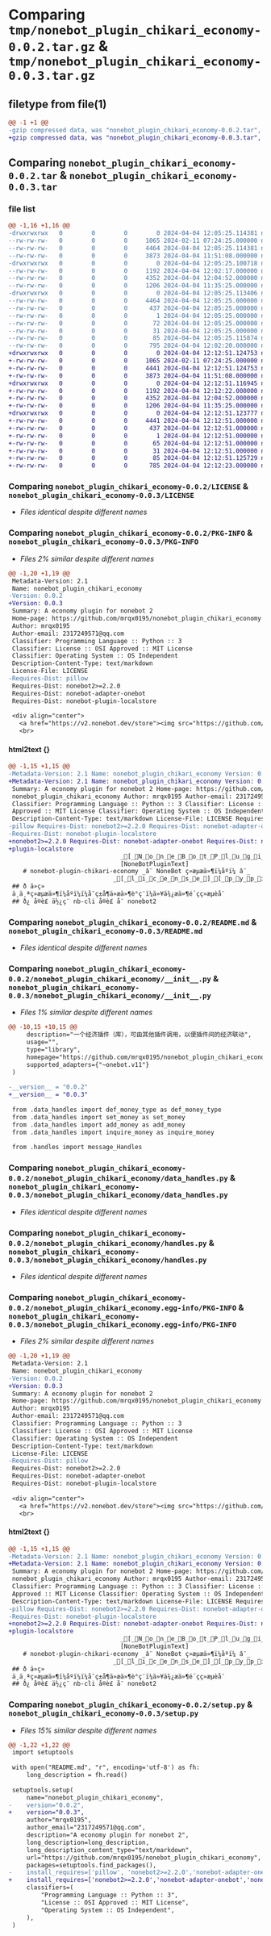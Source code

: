 # Comparing `tmp/nonebot_plugin_chikari_economy-0.0.2.tar.gz` & `tmp/nonebot_plugin_chikari_economy-0.0.3.tar.gz`

## filetype from file(1)

```diff
@@ -1 +1 @@
-gzip compressed data, was "nonebot_plugin_chikari_economy-0.0.2.tar", last modified: Thu Apr  4 12:05:25 2024, max compression
+gzip compressed data, was "nonebot_plugin_chikari_economy-0.0.3.tar", last modified: Thu Apr  4 12:12:51 2024, max compression
```

## Comparing `nonebot_plugin_chikari_economy-0.0.2.tar` & `nonebot_plugin_chikari_economy-0.0.3.tar`

### file list

```diff
@@ -1,16 +1,16 @@
-drwxrwxrwx   0        0        0        0 2024-04-04 12:05:25.114381 nonebot_plugin_chikari_economy-0.0.2/
--rw-rw-rw-   0        0        0     1065 2024-02-11 07:24:25.000000 nonebot_plugin_chikari_economy-0.0.2/LICENSE
--rw-rw-rw-   0        0        0     4464 2024-04-04 12:05:25.114381 nonebot_plugin_chikari_economy-0.0.2/PKG-INFO
--rw-rw-rw-   0        0        0     3873 2024-04-04 11:51:08.000000 nonebot_plugin_chikari_economy-0.0.2/README.md
-drwxrwxrwx   0        0        0        0 2024-04-04 12:05:25.100718 nonebot_plugin_chikari_economy-0.0.2/nonebot_plugin_chikari_economy/
--rw-rw-rw-   0        0        0     1192 2024-04-04 12:02:17.000000 nonebot_plugin_chikari_economy-0.0.2/nonebot_plugin_chikari_economy/__init__.py
--rw-rw-rw-   0        0        0     4352 2024-04-04 12:04:52.000000 nonebot_plugin_chikari_economy-0.0.2/nonebot_plugin_chikari_economy/data_handles.py
--rw-rw-rw-   0        0        0     1206 2024-04-04 11:35:25.000000 nonebot_plugin_chikari_economy-0.0.2/nonebot_plugin_chikari_economy/handles.py
-drwxrwxrwx   0        0        0        0 2024-04-04 12:05:25.113406 nonebot_plugin_chikari_economy-0.0.2/nonebot_plugin_chikari_economy.egg-info/
--rw-rw-rw-   0        0        0     4464 2024-04-04 12:05:25.000000 nonebot_plugin_chikari_economy-0.0.2/nonebot_plugin_chikari_economy.egg-info/PKG-INFO
--rw-rw-rw-   0        0        0      437 2024-04-04 12:05:25.000000 nonebot_plugin_chikari_economy-0.0.2/nonebot_plugin_chikari_economy.egg-info/SOURCES.txt
--rw-rw-rw-   0        0        0        1 2024-04-04 12:05:25.000000 nonebot_plugin_chikari_economy-0.0.2/nonebot_plugin_chikari_economy.egg-info/dependency_links.txt
--rw-rw-rw-   0        0        0       72 2024-04-04 12:05:25.000000 nonebot_plugin_chikari_economy-0.0.2/nonebot_plugin_chikari_economy.egg-info/requires.txt
--rw-rw-rw-   0        0        0       31 2024-04-04 12:05:25.000000 nonebot_plugin_chikari_economy-0.0.2/nonebot_plugin_chikari_economy.egg-info/top_level.txt
--rw-rw-rw-   0        0        0       85 2024-04-04 12:05:25.115874 nonebot_plugin_chikari_economy-0.0.2/setup.cfg
--rw-rw-rw-   0        0        0      795 2024-04-04 12:02:20.000000 nonebot_plugin_chikari_economy-0.0.2/setup.py
+drwxrwxrwx   0        0        0        0 2024-04-04 12:12:51.124753 nonebot_plugin_chikari_economy-0.0.3/
+-rw-rw-rw-   0        0        0     1065 2024-02-11 07:24:25.000000 nonebot_plugin_chikari_economy-0.0.3/LICENSE
+-rw-rw-rw-   0        0        0     4441 2024-04-04 12:12:51.124753 nonebot_plugin_chikari_economy-0.0.3/PKG-INFO
+-rw-rw-rw-   0        0        0     3873 2024-04-04 11:51:08.000000 nonebot_plugin_chikari_economy-0.0.3/README.md
+drwxrwxrwx   0        0        0        0 2024-04-04 12:12:51.116945 nonebot_plugin_chikari_economy-0.0.3/nonebot_plugin_chikari_economy/
+-rw-rw-rw-   0        0        0     1192 2024-04-04 12:12:22.000000 nonebot_plugin_chikari_economy-0.0.3/nonebot_plugin_chikari_economy/__init__.py
+-rw-rw-rw-   0        0        0     4352 2024-04-04 12:04:52.000000 nonebot_plugin_chikari_economy-0.0.3/nonebot_plugin_chikari_economy/data_handles.py
+-rw-rw-rw-   0        0        0     1206 2024-04-04 11:35:25.000000 nonebot_plugin_chikari_economy-0.0.3/nonebot_plugin_chikari_economy/handles.py
+drwxrwxrwx   0        0        0        0 2024-04-04 12:12:51.123777 nonebot_plugin_chikari_economy-0.0.3/nonebot_plugin_chikari_economy.egg-info/
+-rw-rw-rw-   0        0        0     4441 2024-04-04 12:12:51.000000 nonebot_plugin_chikari_economy-0.0.3/nonebot_plugin_chikari_economy.egg-info/PKG-INFO
+-rw-rw-rw-   0        0        0      437 2024-04-04 12:12:51.000000 nonebot_plugin_chikari_economy-0.0.3/nonebot_plugin_chikari_economy.egg-info/SOURCES.txt
+-rw-rw-rw-   0        0        0        1 2024-04-04 12:12:51.000000 nonebot_plugin_chikari_economy-0.0.3/nonebot_plugin_chikari_economy.egg-info/dependency_links.txt
+-rw-rw-rw-   0        0        0       65 2024-04-04 12:12:51.000000 nonebot_plugin_chikari_economy-0.0.3/nonebot_plugin_chikari_economy.egg-info/requires.txt
+-rw-rw-rw-   0        0        0       31 2024-04-04 12:12:51.000000 nonebot_plugin_chikari_economy-0.0.3/nonebot_plugin_chikari_economy.egg-info/top_level.txt
+-rw-rw-rw-   0        0        0       85 2024-04-04 12:12:51.125729 nonebot_plugin_chikari_economy-0.0.3/setup.cfg
+-rw-rw-rw-   0        0        0      785 2024-04-04 12:12:23.000000 nonebot_plugin_chikari_economy-0.0.3/setup.py
```

### Comparing `nonebot_plugin_chikari_economy-0.0.2/LICENSE` & `nonebot_plugin_chikari_economy-0.0.3/LICENSE`

 * *Files identical despite different names*

### Comparing `nonebot_plugin_chikari_economy-0.0.2/PKG-INFO` & `nonebot_plugin_chikari_economy-0.0.3/PKG-INFO`

 * *Files 2% similar despite different names*

```diff
@@ -1,20 +1,19 @@
 Metadata-Version: 2.1
 Name: nonebot_plugin_chikari_economy
-Version: 0.0.2
+Version: 0.0.3
 Summary: A economy plugin for nonebot 2
 Home-page: https://github.com/mrqx0195/nonebot_plugin_chikari_economy
 Author: mrqx0195
 Author-email: 2317249571@qq.com
 Classifier: Programming Language :: Python :: 3
 Classifier: License :: OSI Approved :: MIT License
 Classifier: Operating System :: OS Independent
 Description-Content-Type: text/markdown
 License-File: LICENSE
-Requires-Dist: pillow
 Requires-Dist: nonebot2>=2.2.0
 Requires-Dist: nonebot-adapter-onebot
 Requires-Dist: nonebot-plugin-localstore
 
 <div align="center">
   <a href="https://v2.nonebot.dev/store"><img src="https://github.com/A-kirami/nonebot-plugin-template/blob/resources/nbp_logo.png" width="180" height="180" alt="NoneBotPluginLogo"></a>
   <br>
```

#### html2text {}

```diff
@@ -1,15 +1,15 @@
-Metadata-Version: 2.1 Name: nonebot_plugin_chikari_economy Version: 0.0.2
+Metadata-Version: 2.1 Name: nonebot_plugin_chikari_economy Version: 0.0.3
 Summary: A economy plugin for nonebot 2 Home-page: https://github.com/mrqx0195/
 nonebot_plugin_chikari_economy Author: mrqx0195 Author-email: 2317249571@qq.com
 Classifier: Programming Language :: Python :: 3 Classifier: License :: OSI
 Approved :: MIT License Classifier: Operating System :: OS Independent
 Description-Content-Type: text/markdown License-File: LICENSE Requires-Dist:
-pillow Requires-Dist: nonebot2>=2.2.0 Requires-Dist: nonebot-adapter-onebot
-Requires-Dist: nonebot-plugin-localstore
+nonebot2>=2.2.0 Requires-Dist: nonebot-adapter-onebot Requires-Dist: nonebot-
+plugin-localstore
                               _[_N_o_n_e_B_o_t_P_l_u_g_i_n_L_o_g_o_]
                               [NoneBotPluginText]
    # nonebot-plugin-chikari-economy _â¨ NoneBot ç»æµæä»¶ï¼åºï¼ â¨_
                             _[_l_i_c_e_n_s_e_]_[_p_y_p_i_][python]
 ## ð ä»ç»
 ä¸ä¸ªç»æµæä»¶ï¼åºï¼ï¼å¯ç±å¶ä»æä»¶è°ç¨ï¼ä»¥ä¾¿æä»¶é´çç»æµèå¨
 ## ð¿ å®è£ ä½¿ç¨ nb-cli å®è£ å¨ nonebot2
```

### Comparing `nonebot_plugin_chikari_economy-0.0.2/README.md` & `nonebot_plugin_chikari_economy-0.0.3/README.md`

 * *Files identical despite different names*

### Comparing `nonebot_plugin_chikari_economy-0.0.2/nonebot_plugin_chikari_economy/__init__.py` & `nonebot_plugin_chikari_economy-0.0.3/nonebot_plugin_chikari_economy/__init__.py`

 * *Files 1% similar despite different names*

```diff
@@ -10,15 +10,15 @@
     description="一个经济插件（库），可由其他插件调用，以便插件间的经济联动",
     usage="",
     type="library",
     homepage="https://github.com/mrqx0195/nonebot_plugin_chikari_economy",
     supported_adapters={"~onebot.v11"}
 )
 
-__version__ = "0.0.2"
+__version__ = "0.0.3"
 
 from .data_handles import def_money_type as def_money_type
 from .data_handles import set_money as set_money
 from .data_handles import add_money as add_money
 from .data_handles import inquire_money as inquire_money
 
 from .handles import message_Handles
```

### Comparing `nonebot_plugin_chikari_economy-0.0.2/nonebot_plugin_chikari_economy/data_handles.py` & `nonebot_plugin_chikari_economy-0.0.3/nonebot_plugin_chikari_economy/data_handles.py`

 * *Files identical despite different names*

### Comparing `nonebot_plugin_chikari_economy-0.0.2/nonebot_plugin_chikari_economy/handles.py` & `nonebot_plugin_chikari_economy-0.0.3/nonebot_plugin_chikari_economy/handles.py`

 * *Files identical despite different names*

### Comparing `nonebot_plugin_chikari_economy-0.0.2/nonebot_plugin_chikari_economy.egg-info/PKG-INFO` & `nonebot_plugin_chikari_economy-0.0.3/nonebot_plugin_chikari_economy.egg-info/PKG-INFO`

 * *Files 2% similar despite different names*

```diff
@@ -1,20 +1,19 @@
 Metadata-Version: 2.1
 Name: nonebot_plugin_chikari_economy
-Version: 0.0.2
+Version: 0.0.3
 Summary: A economy plugin for nonebot 2
 Home-page: https://github.com/mrqx0195/nonebot_plugin_chikari_economy
 Author: mrqx0195
 Author-email: 2317249571@qq.com
 Classifier: Programming Language :: Python :: 3
 Classifier: License :: OSI Approved :: MIT License
 Classifier: Operating System :: OS Independent
 Description-Content-Type: text/markdown
 License-File: LICENSE
-Requires-Dist: pillow
 Requires-Dist: nonebot2>=2.2.0
 Requires-Dist: nonebot-adapter-onebot
 Requires-Dist: nonebot-plugin-localstore
 
 <div align="center">
   <a href="https://v2.nonebot.dev/store"><img src="https://github.com/A-kirami/nonebot-plugin-template/blob/resources/nbp_logo.png" width="180" height="180" alt="NoneBotPluginLogo"></a>
   <br>
```

#### html2text {}

```diff
@@ -1,15 +1,15 @@
-Metadata-Version: 2.1 Name: nonebot_plugin_chikari_economy Version: 0.0.2
+Metadata-Version: 2.1 Name: nonebot_plugin_chikari_economy Version: 0.0.3
 Summary: A economy plugin for nonebot 2 Home-page: https://github.com/mrqx0195/
 nonebot_plugin_chikari_economy Author: mrqx0195 Author-email: 2317249571@qq.com
 Classifier: Programming Language :: Python :: 3 Classifier: License :: OSI
 Approved :: MIT License Classifier: Operating System :: OS Independent
 Description-Content-Type: text/markdown License-File: LICENSE Requires-Dist:
-pillow Requires-Dist: nonebot2>=2.2.0 Requires-Dist: nonebot-adapter-onebot
-Requires-Dist: nonebot-plugin-localstore
+nonebot2>=2.2.0 Requires-Dist: nonebot-adapter-onebot Requires-Dist: nonebot-
+plugin-localstore
                               _[_N_o_n_e_B_o_t_P_l_u_g_i_n_L_o_g_o_]
                               [NoneBotPluginText]
    # nonebot-plugin-chikari-economy _â¨ NoneBot ç»æµæä»¶ï¼åºï¼ â¨_
                             _[_l_i_c_e_n_s_e_]_[_p_y_p_i_][python]
 ## ð ä»ç»
 ä¸ä¸ªç»æµæä»¶ï¼åºï¼ï¼å¯ç±å¶ä»æä»¶è°ç¨ï¼ä»¥ä¾¿æä»¶é´çç»æµèå¨
 ## ð¿ å®è£ ä½¿ç¨ nb-cli å®è£ å¨ nonebot2
```

### Comparing `nonebot_plugin_chikari_economy-0.0.2/setup.py` & `nonebot_plugin_chikari_economy-0.0.3/setup.py`

 * *Files 15% similar despite different names*

```diff
@@ -1,22 +1,22 @@
 import setuptools
 
 with open("README.md", "r", encoding='utf-8') as fh:
     long_description = fh.read()
 
 setuptools.setup(
     name="nonebot_plugin_chikari_economy",
-    version="0.0.2",
+    version="0.0.3",
     author="mrqx0195",
     author_email="2317249571@qq.com",
     description="A economy plugin for nonebot 2",
     long_description=long_description,
     long_description_content_type="text/markdown",
     url="https://github.com/mrqx0195/nonebot_plugin_chikari_economy",
     packages=setuptools.find_packages(),
-    install_requires=['pillow', 'nonebot2>=2.2.0','nonebot-adapter-onebot','nonebot-plugin-localstore'],
+    install_requires=['nonebot2>=2.2.0','nonebot-adapter-onebot','nonebot-plugin-localstore'],
     classifiers=(
         "Programming Language :: Python :: 3",
         "License :: OSI Approved :: MIT License",
         "Operating System :: OS Independent",
     ),
 )
```

